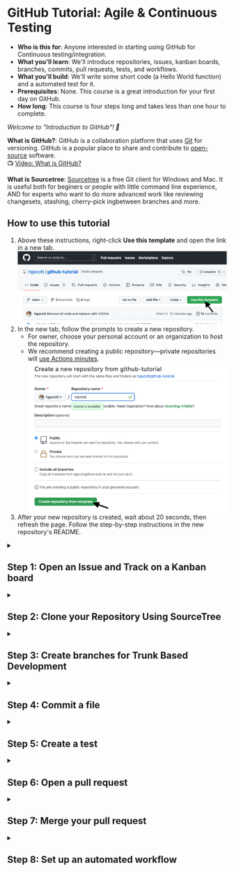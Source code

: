 # GitHub Tutorial: Agile & Continuous Testing

- **Who is this for**: Anyone interested in starting using GitHub for Continuous testing/integration.
- **What you'll learn**: We'll introduce repositories, issues, kanban boards, branches, commits, pull requests, tests, and workflows.
- **What you'll build**: We'll write some short code (a Hello World function) and a automated test for it.
- **Prerequisites**: None. This course is a great introduction for your first day on GitHub.
- **How long**: This course is four steps long and takes less than one hour to complete.

_Welcome to "Introduction to GitHub"! :wave:_

**What is GitHub?**: GitHub is a collaboration platform that uses [Git](https://docs.github.com/get-started/quickstart/github-glossary#git) for versioning. GitHub is a popular place to share and contribute to [open-source](https://docs.github.com/get-started/quickstart/github-glossary#open-source) software.
<br>:tv: [Video: What is GitHub?](https://www.youtube.com/watch?v=w3jLJU7DT5E)

**What is Sourcetree**: [Sourcetree](https://www.sourcetreeapp.com/) is a free Git client for Windows and Mac. It is useful both for beginers or people with little command line experience, AND for experts who want to do more advanced work like reviewing changesets, stashing, cherry-pick ingbetween branches and more.

## How to use this tutorial

1. Above these instructions, right-click **Use this template** and open the link in a new tab.
   ![Use this template](imgs/use-this-template.png)
2. In the new tab, follow the prompts to create a new repository.
   - For owner, choose your personal account or an organization to host the repository.
   - We recommend creating a public repository—private repositories will [use Actions minutes](https://docs.github.com/en/billing/managing-billing-for-github-actions/about-billing-for-github-actions).
   ![Create a new repository](imgs/create-repository.png)
3. After your new repository is created, wait about 20 seconds, then refresh the page. Follow the step-by-step instructions in the new repository's README.

<details id=1>
<summary><h2>Step 1: Open an Issue and Track on a Kanban board</h2></summary>

**Issues** let you track your work on GitHub, and are useful for discussing specific details of a project such as bug reports, planned improvements and feedback.

Let's open some issues about the work we are going to do today.

1. On GitHub.com, navigate to the main page of the repository.
2. Under your repository name, click Issues.
<img alt="Click the issue button" source="imgs/issues-button.png"/>
3. Click New issue.
<img alt="New issue button" source="imgs/new-issue.png"/>
4. Type a title and description for your issue. We will title our first issue "Write function that says hello to a given name".
<img alt="Issue name" source="imgs/make-issue.png"/>
5. When you're finished, click Submit new issue.
<img alt="Issue name" source="imgs/submit-issue.png"/>

Repeat that process to create the following issues:
* Test the hello function
* Automatically build and test code

After that you will see all of your issues listed on the issue page.
<img alt="Issue name" source="imgs/all-issues.png"/>

Another way to track your issues is by using **Projects**. A project is an adaptable spreadsheet that integrates with your issues and pull requests on GitHub to help you plan and track your work effectively. 

We'll make a project for our work:

1. In the top right corner of GitHub.com, click your profile photo, then click Your project.
<img alt="Image" source="imgs/your-projects.png"/>
3. Click New project.
<img alt="Image" source="imgs/new-project.png"/>
4. When prompted to select a template, click Board, under Start from Scratch. Then, click Create.
<img alt="Image" source="imgs/create-board.png"/>

The board view of the project is essentially a **Kanban board**.

A kanban board is an agile project management tool designed to help visualize work, limit work-in-progress, and maximize efficiency (or flow). It typically has the columns "To Do", "In Progress", and "Done", but you can have any columns that fit your workflow.

We can add the issues we have already created to the board by:
1. Clicking the "Add Item" button at the bottom of the Todo column
<img alt="Image" source="imgs/add-item.png"/>
2. Searching for your repository using the `#` key.
<img alt="Image" source="imgs/search-repository.png"/>
3. Click on the individual issues you have made in the repository to add them to the board.
<img alt="Image" source="imgs/add-issues.png"/>
4. We can see that all of our issues remain to be done, by looking at the board.
<img alt="Image" source="imgs/board-300.png"/>

</details>

<details id=2>
<summary><h2>Step 2: Clone your Repository Using SourceTree</h2></summary>
**What is a repository?**: A [repository](https://docs.github.com/get-started/quickstart/github-glossary#repository) is a project containing files and folders. A repository tracks versions of files and folders.
<br>:tv: [Video: Exploring a repository](https://www.youtube.com/watch?v=R8OAwrcMlRw)

1. From SourceTree, click Remote. All of your remote projects display.
2. Click Clone next to the repository you wish to clone locally.
<img alt="Image" src="sourcetree-clone.png"/>
3. From the Clone a repository window, click Clone. Click Local to see a list of your cloned repositories. 
<img alt="Image" src="clone.png"/>
</details>

<details id=3>
<summary><h2>Step 3: Create branches for Trunk Based Development</h2></summary>

### :keyboard: Activity: Your first branch with Sourcetree

**What is a branch?**: A [branch](https://docs.github.com/en/get-started/quickstart/github-glossary#branch) is a parallel version of your repository. By default, your repository has one branch named `main` and it is considered to be the definitive branch. You can create additional branches off of `main` in your repository. You can use branches to have different versions of a project at one time.

On additional branches, you can make edits without impacting the `main` version. Branches allow you to separate your work from the `main` branch. In other words, everyone's work is safe while you contribute.
<br>:tv: [Video: Branches](https://www.youtube.com/watch?v=xgQmu81G1yY)

**What is Trunk-Based Development?** [Trunk Based Development]() is a branching model, where developers collaborate on code in a single branch called ‘trunk’ (or on their short lived feature branches). You should resist any pressure to create other long-lived development branches by employing documented techniques. You avoid merge hell, do not break the build, and live happily ever after. ![Trunk Based Dev Diagram](https://trunkbaseddevelopment.com/trunk1c.png)

Instead of a single main branch, we will use two branches to record the history of the project. The main branch stores the official release history, and the develop branch serves as an integration branch for features. It's also convenient to tag all commits in the main branch with a version number.

The first step is to complement the default main with a develop branch. A simple way to do this to create empty develop branch locally and push it to the server.

1. From Sourcetree, click the Branch button.
<img alt="Image" src="click-branch.png"/>
2. From the New Branch field, enter a name for your branch- we'll call this one "develop".
<img alt="Image" src="name-develop.png"/>
3. Click Create Branch.

_You created a branch! :tada:_

Now, do the same for a feature branch, we'll call "hello".
<img alt="Image" src="click-branch-2.png"/>
<img alt="Image" src="name-hello.png"/>

Now you are all set to start developing!

</details>

<details id=4>
<summary><h2>Step 4: Commit a file</h2></summary>

Now that you are on your feature branch, you can edit your project without changing the `main` branch. It’s time to create a file and make your first commit!

First, we will claim a task on the Kanban board, by moving a task from the Todo column to the In Progress column.
<img alt="Image" src="board-210.png"/>

**What is a commit?**: A [commit](https://docs.github.com/pull-requests/committing-changes-to-your-project/creating-and-editing-commits/about-commits) is a set of changes to the files and folders in your project. A commit exists in a branch.

### :keyboard: Activity: Your first commit

The following steps will guide you through the process of committing a change on GitHub using Sourcetree. Committing a change requires first adding a new file to your new branch. 

1. In your favorite IDE, make sure you're on your new branch `hello`.
<img alt="Image" src="vscode.png"/>
2. Open the file called `hello.py` in the directory `hello`.
<img alt="Image" src="hello-todo.png"/>
3. In your IDE, copy the following content to your file:
   ```
   def hello(name: str):
        return 'Hello, ' + name + '!'
   ```
4. Open the History view in SourceTree and notice that your repository now has uncommitted changes.
<img alt="Image" src="history.png"/>
5. Open the File Status view, and click the check mark next to `Unstaged Files` to stage all of your changes.
<img alt="Image" src="unstaged-changes.png"/>
6. In the message box, enter a commit message.
<img alt="Image" src="commit-msg.png"/>
7. Click the Commit button under the box. From Sourcetree's History, you'll see that the file has been updated on your new branch.
8. Click the Push button to push your new branch to the repository.
<img alt="Image" src="push.png"/>
9. Under the Push? column from the dialog box that appears, select your new branches to indicate that you are pushing that branch to origin and click OK.
<img alt="Image" src="remote-branches.png"/>

Now that we are doen with that task, we will move the task from In Progress to Done and close the issue.
<img alt="Image" src="click-branch.png"/>
</details>

<details id=5>
<summary><h2>Step 5: Create a test</h2></summary>

The next task we will tackle is the task for testing our function, so we will move that task from Todo to In Progress.
<img alt="Image" src="board-111.png"/>

**What is unittest?**: The unittest module provides a rich set of tools for constructing and running tests. It supports test automation, sharing of setup and shutdown code for tests, aggregation of tests into collections, and independence of the tests from the reporting framework.

In the `test` directory, there is a file called `test_hello.py` we will add 2 tests to the `TestHello` class.

1. The first test passes a name to the function and checks that the output is as expected.
   1. We'll call this function 'test_hello_name` by typing:
   ```
   def test_hello_name(self):
   ```
   2. Inside that test function, call our `hello` function with a name and check that the output is as excped with `assertEqual`. For example, to test teh name "John" we would write:
   ```
       self.assertEqual(hello.hello('John'), 'Hello, John!')
   ```
2. We can run the tests directly in our IDE to check that our tests are passing. 
   1. To set up tests in VSCode:
      1. Click the beaker in the the left side bar.
      <img alt="Image" src="click-beaker.png"/>
      2. Then click "Configure Python Tests"
      <img alt="Image" src="configure-tests.png"/>
      3. We'll select `unittest` as the testing framework
      <img alt="Image" src="select-unittest.png"/>
      4. Select `test` as the durectory containing the tests
      <img alt="Image" src="pick-test-dir.png"/>
      5. And select `test_*.py` as the pattern
      <img alt="Image" src="pick-test-pattern.png"/>
   2. We should now see the name of our test nested under the class, file, and directory
   <img alt="Image" src="test-lsit.png"/>
   3. We can run our one specific test by clicking on the "play" button next to its name
   <img alt="Image" src="run-test_hello.png"/>
   4. Or we can run all of our tests (in this case that is the same thing),, by clicking on the "play" button at the top of the menu (on the test directory)
   <img alt="Image" src="run-all-tests.png"/>
2. We can also test that the function fails when we want it to. Now, we will create a test that passes an integer instead of a string as the name, so we would expect the fucntion to raise a TypeError.
   1. We'll call this function `test_integer`:
   ```
   def test_integer(self):
   ```
   2. We will tell the test to expect a Type error with the line
   ```
       with self.assertRaises(TypeError):
   ```
   3. Then inside of that `with` statement, run the function with an integer:
   ```
          hello.hello(123)
   ```
3. We can now rerun all of the tests in the `test` durectory and check that our new `test_integer` test passing:
   1. Click on the play button by `test`
   <img alt="Image" src="new-test.png"/>
   2. The green checkmarks next to all the test names means that everything is passing
   <img alt="Image" src="passing.png"/>
4. Now commit and push these changes to the repositry using SourceTree.
<img alt="Image" src="push-2.png"/>
<img alt="Image" src="remote-branches-2.png"/>

Now that we have finished this task, we will make the task on the kanban board from In Progress to Done.
<img alt="Image" src="board-102.png"/>

</details>

<details id=6>
<summary><h2>Step 6: Open a pull request</h2></summary>

_Nice work making those commits :sparkles:_

Now that you’ve created a commit, it’s time to share your proposed change through a pull request!

**What is a pull request?**: Collaboration happens on a pull request. The pull request shows the changes in your branch to other people. This pull request is going to keep the changes you just made on your branch and propose applying them to the `develop` branch.
<br>:tv: [Video: Introduction to pull requests](https://youtu.be/kJr-PIfLDl4)

### :keyboard: Activity: Create a pull request

1. You may have noticed after your commit that a message displayed indicating your recent push to your branch and providing a button that says **Compare & pull request**.

<img alt="Image" src="compare-and-pull.png"/>

2. Click **Compare & pull request**.
3. In the **base:** dropdown, make sure **develop** is selected.
4. Select the **compare:** dropdown, and click `hello`. <br>
5. Title the pull request to something meaningful, such as "Write and test Hello function"
<img alt="Image" src="create-pull.png"/>
7. The next field helps you provide a description of the changes you made. Feel free to add a description of what you’ve accomplished so far. As a reminder, you have: created two brances, added a function to the `hello` module, and tested that function! <br>
6. Click **Create pull request**.
7. On the new pull request page you will see the information you just provided along with the commits you made and a diff of the files you edited.

</details>

<details id=7>
<summary><h2>Step 7: Merge your pull request</h2></summary>

_Nicely done friend! :sunglasses:_

You successfully created a pull request. You can now merge your pull request.

**What is a _merge_**: A [merge](https://docs.github.com/en/get-started/quickstart/github-glossary#merge) adds the changes in your pull request and branch into the `main` branch.
<br>:tv: [Video: Understanding the GitHub flow](https://www.youtube.com/watch?v=PBI2Rz-ZOxU)

![screenshot of green merge pull request button](/images/Green-merge-pull-request.png)
### :keyboard: Activity: Merge the pull request

1. Click **Merge pull request**.
2. Click **Confirm merge**.
<img alt="Image" src="confirm-merge.png"/>
3. Once your branch has been merged, you don't need it anymore. To delete this branch, click **Delete branch**.<br>
<img alt="Image" src="delete-branch.png"/>
4. Back in Sourcetree check out the `develop` branch by right-clicking on it and selecting "Checkout develop"
<img alt="Image" src="checkout-develop.png"/>
5. You can pull the merged changes by clicking pull, and when prompted, confirm.
<img alt="Image" src="pull-develop.png"/>
6. You can now see on the diagram that the hello branch came off of the develop branch and went back into it.
<img alt="Image" src="history-3.png"/>
7. Since it is fully merged, it is safe to delete the `hello` branch. To do this, right click on `hello` under `Branches` and select `Delete hello`.
<img alt="Image" src="delete-hello.png"/>
8. when prompted, say OK.
<img alt="Image" src="confirm-delete.png"/>

</details>

<details id=8>
<summary><h2>Step 8: Set up an automated workflow</h2></summary>

**GitHub Actions** is a continuous integration and continuous delivery (CI/CD) platform that allows you to automate your build, test, and deployment pipeline. You can create workflows that build and test every pull request to your repository, or deploy merged pull requests to production.

You can configure a GitHub Actions *workflow* to be triggered when an *event* occurs in your repository, such as a pull request being opened or an issue being created. Your workflow contains one or more *jobs* which can run in sequential order or in parallel. Each job will run inside its own virtual machine runner, or inside a container, and has one or more steps that either run a script that you define or run an action, which is a reusable extension that can simplify your workflow.

We will create a workflow to run our tests every time you push to a branch, and every time you open a pull request. This will let you know if any changes have broken your code unexpectedly, and if your code is safe to merge into the development branch.

To claim this task, move the final issue on the kanban chart from Todo to In Progress.
<img alt="Image" src="branch-012.png"/>

1. In Sourcertree, make a new feature branch for setting up the action, called `action`.
<img alt="Image" src="action-branch.png"/>
2. In your IDE, open the file `.github/workflows/python-package.yml`.
3. Replace the TODO with the following lines:
```
name: Python package

on:
  push:
  pull_request:

jobs:
  build:

    runs-on: ubuntu-latest
    strategy:
      fail-fast: false
      matrix:
        python-version: ["3.8", "3.9", "3.10"]

    steps:
    - uses: actions/checkout@v2
    - name: Set up Python ${{ matrix.python-version }}
      uses: actions/setup-python@v2
      with:
        python-version: ${{ matrix.python-version }}
    - name: Install dependencies
      run: |
        python -m pip install --upgrade pip
        python -m pip install flake8 pytest
        if [ -f requirements.txt ]; then pip install -r requirements.txt; fi
    - name: Lint with flake8
      run: |
        # stop the build if there are Python syntax errors or undefined names
        flake8 . --count --select=E9,F63,F7,F82 --show-source --statistics
        # exit-zero treats all errors as warnings. The GitHub editor is 127 chars wide
        flake8 . --count --exit-zero --max-complexity=10 --max-line-length=127 --statistics
    - name: Test with pytest
      run: |
        pip install .
        pytest
   ```
   We'll know go thorugh what each oth these lines do.
   1. Define the name of the workflow as it will appear in the "Actions" tab of the GitHub repository.
   ```
   name: Python package
   ```
   2. Specify the trigger(s) for the action. This example used the `push` and `pull_request` event, so a workflow run is triggered every time someone pushes a change to the repository (on any branch) or opens a pull a request.
   ```
   on:
     push:
     pull_request:
   ```
   3. Group together all the jobs that run in the workflow.
   ```
   jobs:
   ```
   4. Define a job named `build`.
   ```
     build:
   ```
   5. Define the type of machine to run the job on. Here we will use a GitHub-hosted runner, specifically a virtual machine of the latest version of Ubuntu Linux.
   ```
         runs-on: ubuntu-latest
         strategy:
   ```
   6. You can control how job failures are handled with jobs. If `fail-fast` is set to `true`, GitHub will cancel all in-progress and queued jobs in the matrix if any job in the matrix fails, which is the default. Here we will set it to false so that all jobs run regardless if one fails.
   ```
         fail-fast: false
   ```
   7. We will test our code on multiple python versions, listed here.
   ```
         matrix:
            python-version: ["3.8", "3.9", "3.10"]
   ```
   8. Group together all the steps that run in the `build` job. Each item nested under this section is a separate action or shell script.
   ```
         steps:
   ```
   9. The `uses` keyword specifies that this step will run `v3` of the `actions/checkout` action. This is an action that checks out your repository onto the runner, allowing you to run scripts or other actions against your code (such as build and test tools). You should use the checkout action any time your workflow will run against the repository's code.
   ```
         - uses: actions/checkout@v2
   ```
   10. This step uses the `actions/setup-python@v2` action to install the specified version of python.
   ```
         - name: Set up Python ${{ matrix.python-version }}
           uses: actions/setup-python@v2
           with:
              python-version: ${{ matrix.python-version }}
   ```
   11. The `run` keywork tells the job to execute a command on the runner. In this case you are using python to pip install the tools you need to run the workflow.
   ```
         - name: Install dependencies
         run: |
            python -m pip install --upgrade pip
            python -m pip install flake8 pytest
            if [ -f requirements.txt ]; then pip install -r requirements.txt; fi
   ```
   12. Here, the `run` keyword is using flake8 to lint the code.
   ```
            - name: Lint with flake8
            run: |
               # stop the build if there are Python syntax errors or undefined names
               flake8 . --count --select=E9,F63,F7,F82 --show-source --statistics
               # exit-zero treats all errors as warnings. The GitHub editor is 127 chars wide
               flake8 . --count --exit-zero --max-complexity=10 --max-line-length=127 --statistics
   ```
   13. Here the `run` keyword installs the code we wrote (in the hellofolder) and uses pytest to run the tests in our test folder.
            - name: Test with pytest
            run: |
               pip install .
               pytest
```
4. Commit these changes and push them to your GitHub repository.
<img alt="Image" src="commit-workflow.png"/>
<img alt="Image" src="push-action.png"/>
5. We can view the activity for a workflow run on the GitHub website.
   1. Under the repository name, click Actions.
   <img alt="Image" src="actions-tab.png"/>
   2. Here we have only a single workflow, but if you had multiple, you could click on the name of the workflow you are interested in in the left sidebar to see only those results.
   <img alt="Image" src="select-workflow.png"/>
   3. To get more details on a single workflow run, click on the name of the event that triggered the workflow.
   <img alt="Image" src="select-run.png"/>
   4. From there, you can look at individual jobs, and their console output.
   <img alt="Image" src="run-output.png"/>
   <img alt="Image" src="console-output.png"/>
6. Finally, when we open a pull request to merge this code we can check that all tests are passing before merging.
<img alt="Image" src="merge-tests.png"/>

</details>
